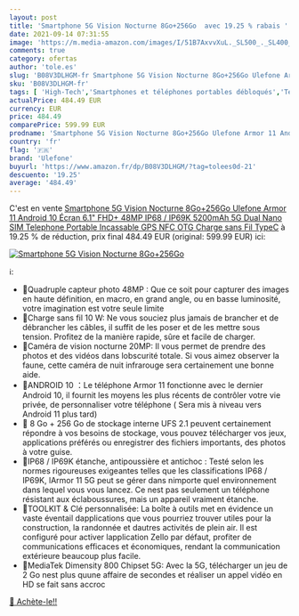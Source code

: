 ```yaml
---
layout: post
title: 'Smartphone 5G Vision Nocturne 8Go+256Go  avec 19.25 % rabais '
date: 2021-09-14 07:31:55
image: 'https://m.media-amazon.com/images/I/51B7AxvvXuL._SL500_._SL400_.jpg'
comments: true
category: ofertas
author: 'tole.es'
slug: 'B08V3DLHGM-fr Smartphone 5G Vision Nocturne 8Go+256Go Ulefone Armor 11...'
sku: 'B08V3DLHGM-fr'
tags: [ 'High-Tech','Smartphones et téléphones portables débloqués','Téléphones portables et accessoires','ulefone', ]
actualPrice: 484.49 EUR
currency: EUR
price: 484.49
comparePrice: 599.99 EUR
prodname: 'Smartphone 5G Vision Nocturne 8Go+256Go Ulefone Armor 11 Android 10 Écran 6.1" FHD+ 48MP IP68 / IP69K 5200mAh 5G Dual Nano SIM Telephone Portable Incassable GPS NFC OTG Charge sans Fil TypeC'
country: 'fr'
flag: '🇫🇷'
brand: 'Ulefone'
buyurl: 'https://www.amazon.fr/dp/B08V3DLHGM/?tag=tolees0d-21'
descuento: '19.25'
average: '484.49'
---
```


C'est en vente [Smartphone 5G Vision Nocturne 8Go+256Go Ulefone Armor 11 Android 10 Écran 6.1" FHD+ 48MP IP68 / IP69K 5200mAh 5G Dual Nano SIM Telephone Portable Incassable GPS NFC OTG Charge sans Fil TypeC](https://www.amazon.fr/dp/B08V3DLHGM/?tag=tolees0d-21)  à  19.25 % de réduction, prix final  484.49 EUR (original: 599.99 EUR) ici:

[![Smartphone 5G Vision Nocturne 8Go+256Go ](https://m.media-amazon.com/images/I/51B7AxvvXuL._SL500_._SL400_.jpg)](https://www.amazon.fr/dp/B08V3DLHGM/?tag=tolees0d-21)

ℹ️:

- 🔴Quadruple capteur photo 48MP : Que ce soit pour capturer des images en haute définition, en macro, en grand angle, ou en basse luminosité, votre imagination est votre seule limite
- 🔴Charge sans fil 10 W: Ne vous souciez plus jamais de brancher et de débrancher les câbles, il suffit de les poser et de les mettre sous tension. Profitez de la manière rapide, sûre et facile de charger.
- 🔴Caméra de vision nocturne 20MP: Il vous permet de prendre des photos et des vidéos dans lobscurité totale. Si vous aimez observer la faune, cette caméra de nuit infrarouge sera certainement une bonne aide.
- 🔴ANDROID 10 ：Le téléphone Armor 11 fonctionne avec le dernier Android 10, il fournit les moyens les plus récents de contrôler votre vie privée, de personnaliser votre téléphone ( Sera mis à niveau vers Android 11 plus tard)
- 🔴 8 Go + 256 Go de stockage interne UFS 2.1 peuvent certainement répondre à vos besoins de stockage, vous pouvez télécharger vos jeux, applications préférés ou enregistrer des fichiers importants, des photos à votre guise.
- 🔴IP68 / IP69K étanche, antipoussière et antichoc : Testé selon les normes rigoureuses exigeantes telles que les classifications IP68 / IP69K, lArmor 11 5G peut se gérer dans nimporte quel environnement dans lequel vous vous lancez. Ce nest pas seulement un téléphone résistant aux éclaboussures, mais un appareil vraiment étanche.
- 🔴TOOLKIT & Clé personnalisée: La boîte à outils met en évidence un vaste éventail dapplications que vous pourriez trouver utiles pour la construction, la randonnée et dautres activités de plein air. Il est configuré pour activer lapplication Zello par défaut, profiter de communications efficaces et économiques, rendant la communication extérieure beaucoup plus facile.
- 🔴MediaTek Dimensity 800 Chipset 5G: Avec la 5G, télécharger un jeu de 2 Go nest plus quune affaire de secondes et réaliser un appel vidéo en HD se fait sans accroc

[🛒 Achète-le!!](https://www.amazon.fr/dp/B08V3DLHGM/?tag=tolees0d-21)
